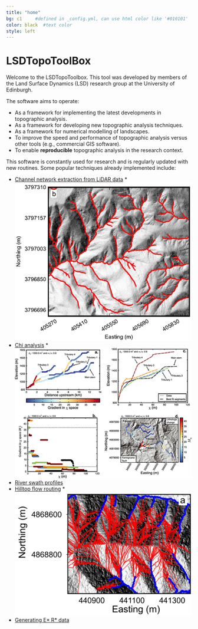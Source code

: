 ```yaml
---
title: "home"
bg: c1     #defined in _config.yml, can use html color like '#010101'
color: black  #text color
style: left
---
```

<div align="center">
<span class="fa-stack subtlecircle" style="font-size:100px; background:rgba(240,180,0,0.1)">
  <i class="fa fa-circle fa-stack-2x text-white"></i>
  <i class="fa fa-university fa-stack-1x text-c1"></i>
</span>
</div>

# LSDTopoToolBox

Welcome to the LSDTopoToolbox. This tool was developed by members of the Land Surface
Dynamics (LSD) research group at the University of Edinburgh.

The software aims to operate:

* As a framework for implementing the latest developments in topographic analysis.
* As a framework for developing new topographic analysis techniques.
* As a framework for numerical modelling of landscapes.
* To improve the speed and performance of topographic analysis versus other tools (e.g., commercial GIS software).
* To enable **reproducible** topographic analysis in the research context.

This software is constantly used for research and is regularly updated with new routines. Some
popular techniques already implemented include:

* [Channel network extraction from LiDAR data](http://www.geos.ed.ac.uk/~smudd/LSDTT_docs/html/channel_heads.html)
*![alt text](img/channel_net.png "Channel network")
* [Chi analysis](http://www.geos.ed.ac.uk/~smudd/LSDTT_docs/html/chi_profiles.html) 
*![alt text](img/chi.png "Chi analysis")
* [River swath profiles](http://www.geos.ed.ac.uk/~smudd/LSDTT_docs/html/swath_profiles.html)
* [Hilltop flow routing](http://www.geos.ed.ac.uk/~smudd/LSDTT_docs/html/basin_metrics.html)
*![alt text](img/hfr.png "Hilltop flow routing")
* [Generating E* R* data](http://www.geos.ed.ac.uk/~smudd/LSDTT_docs/html/ER_Star.html)


